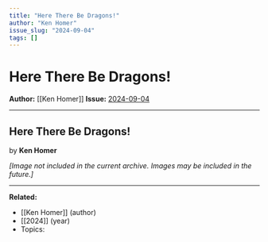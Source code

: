 ```yaml
---
title: "Here There Be Dragons!"
author: "Ken Homer"
issue_slug: "2024-09-04"
tags: []
---
```


# Here There Be Dragons!

**Author:** [[Ken Homer]]
**Issue:** [2024-09-04](https://plex.collectivesensecommons.org/2024-09-04/)

---

## Here There Be Dragons!
by **Ken Homer**

*[Image not included in the current archive. Images may be included in the future.]*

---

**Related:**
- [[Ken Homer]] (author)
- [[2024]] (year)
- Topics: 


